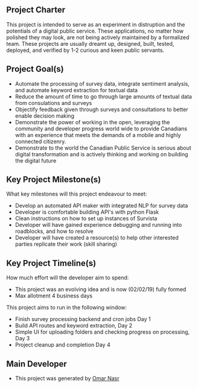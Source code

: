 ## Project Charter

This project is intended to serve as an experiment in distruption and the potentials of a digital public service. These applications, no matter how polished they may look, are not being actively maintained by a formalized team. These projects are usually dreamt up, designed, built, tested, deployed, and verified by 1-2 curious and keen public servants.

## Project Goal(s)
* Automate the processing of survey data, integrate sentiment analysis, and automate keyword extraction for textual data
* Reduce the amount of time to go through large amounts of textual data from consulations and surveys 
* Objectify feedback given through surveys and consultations to better enable decision making
* Demonstrate the power of working in the open, leveraging the community and developer progress world wide to provide Canadians with an experience that meets the demands of a mobile and highly connected citizenry.
* Demonstrate to the world the Canadian Public Service is serious about digital transformation and is actively thinking and working on building the digital future

## Key Project Milestone(s)

What key milestones will this project endeavour to meet:
* Develop an automated API maker with integrated NLP for survey data
* Developer is comfortable building API's with python Flask
* Clean instructions on how to set up instances of Survista 
* Developer will have gained experience debugging and running into roadblocks, and how to resolve
* Developer will have created a resource(s) to help other interested parties replicate their work (skill sharing)

##  Key Project Timeline(s)

How much effort will the developer aim to spend:
* This project was an evolving idea and is now (02/02/19) fully formed
* Max allotment 4 business days

This project aims to run in the following window:
* Finish survey processing backend and cron jobs Day 1
* Build API routes and keyword extraction, Day 2
* Simple UI for uploading folders and checking progress on processing, Day 3
* Project cleanup and completion Day 4

## Main Developer
* This project was generated by [Omar Nasr](https://twitter.com/thenextmusk/media)
 

